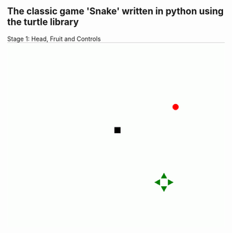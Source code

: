 <h2>The classic game 'Snake' written in python using the turtle library</h2>

Stage 1: Head, Fruit and Controls
![stage 1: head, fruit and controls](https://github.com/Ray-Subahri/pythonsnake/blob/main/documentation/gif%20stages/stage1_basics_head%20fruit%20and%20controls.gif)
